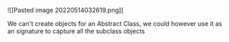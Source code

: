 ![[Pasted image 20220514032619.png]]

We can't create objects for an Abstract Class, we could however use it as an signature to capture all the subclass objects

